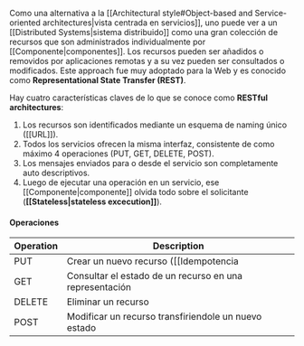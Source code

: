 Como una alternativa a la [[Architectural style#Object-based and Service-oriented architectures|vista centrada en servicios]], uno puede ver a un [[Distributed Systems|sistema distribuido]] como una gran colección de recursos que son administrados individualmente por [[Componente|componentes]]. Los recursos pueden ser añadidos o removidos por aplicaciones remotas y a su vez pueden ser consultados o modificados. Este approach fue muy adoptado para la Web y es conocido como **Representational State Transfer (REST)**.

 Hay cuatro características claves de lo que se conoce como **RESTful architectures**:
 1. Los recursos son identificados mediante un esquema de naming único ([[URL]]).
 2. Todos los servicios ofrecen la misma interfaz, consistente de como máximo 4 operaciones (PUT, GET, DELETE, POST).
 3. Los mensajes enviados para o desde el servicio son completamente auto descriptivos.
 4. Luego de ejecutar una operación en un servicio, ese [[Componente|componente]] olvida todo sobre el solicitante (**[[Stateless|stateless excecution]]**).

#### Operaciones
|Operation | Description                                             |
|----------|---------------------------------------------------------|
|PUT       | Crear un nuevo recurso ([[Idempotencia|idempotente]])   |
|GET       | Consultar el estado de un recurso en una representación |
|DELETE    | Eliminar un recurso                                     |
|POST      | Modificar un recurso transfiriendole un nuevo estado    |
